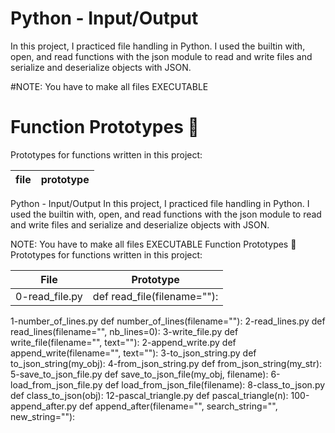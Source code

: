 # Python - Input/Output

In this project, I practiced file handling in Python. I used the builtin with, open, and read functions with the json module to read and write files and serialize and deserialize objects with JSON.

#NOTE: You have to make all files EXECUTABLE

# Function Prototypes 💾

Prototypes for functions written in this project:

| file | prototype|
|------|----------|

Python - Input/Output
In this project, I practiced file handling in Python. I used the builtin with, open, and read functions with the json module to read and write files and serialize and deserialize objects with JSON.

NOTE: You have to make all files EXECUTABLE
Function Prototypes 💾
Prototypes for functions written in this project:

| File	| Prototype |
|-------|-----------|
|0-read_file.py	| def read_file(filename=""):|
1-number_of_lines.py	def number_of_lines(filename=""):
2-read_lines.py	def read_lines(filename="", nb_lines=0):
3-write_file.py	def write_file(filename="", text=""):
2-append_write.py	def append_write(filename="", text=""):
3-to_json_string.py	def to_json_string(my_obj):
4-from_json_string.py	def from_json_string(my_str):
5-save_to_json_file.py	def save_to_json_file(my_obj, filename):
6-load_from_json_file.py	def load_from_json_file(filename):
8-class_to_json.py	def class_to_json(obj):
12-pascal_triangle.py	def pascal_triangle(n):
100-append_after.py	def append_after(filename="", search_string="", new_string=""):
